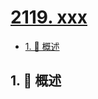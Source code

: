 # [2119. xxx](https://github.com/Tdahuyou/TNotes.leetcode/tree/main/notes/2119.%20xxx)

<!-- region:toc -->

- [1. 📝 概述](#1--概述)

<!-- endregion:toc -->

## 1. 📝 概述
